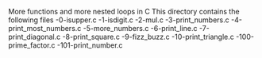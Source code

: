 More functions and more nested loops in C
This directory contains the following files
	-0-isupper.c
	-1-isdigit.c
	-2-mul.c
	-3-print_numbers.c
	-4-print_most_numbers.c
	-5-more_numbers.c
	-6-print_line.c
	-7-print_diagonal.c
	-8-print_square.c
	-9-fizz_buzz.c
	-10-print_triangle.c
	-100-prime_factor.c
	-101-print_number.c
